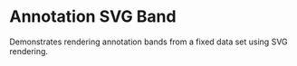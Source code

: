 # Annotation SVG Band

Demonstrates rendering annotation bands from a fixed data set using SVG rendering.
